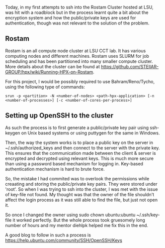 Today, in my first attempts to ssh into the Rostam Cluster hosted at LSU, was hit with a roadblock but in the process learnt quite a bit about the encryption system and how the public/private keys are used for authentication, though was not relevant to the solution of the problem.

Rostam
----------
Rostam is an all compute node cluster at LSU CCT lab. It has various computing nodes and different machines. Rostam uses SLURM for job scheduling and has been partitioned into many smaller compute cluster. More details about the cluster can be found at https://github.com/STEllAR-GROUP/hpx/wiki/Running-HPX-on-Rostam.

For this project, I would be possibly required to use Bahram/Reno/Tycho, using the following type of commands:

```
srun -p <partition> -N <number-of-nodes> <path-hpx-application> [-n <number-of-processes>] [-c <number-of-cores-per-process>]
```

Setting up OpenSSH to the cluster
-----------------------------------

As such the process is to first generate a public/private key pair using ssh-keygen on Unix based systems or using puttygen for the same in Windows.

Then, the way the system works is to place a public key on the server in ~/.ssh/authorized_keys and then connect to the server with the private key. This ensures that the communication made between the client & server is encrypted and decrypted using relevant keys. This is much more secure than using a password based mechanism for logging in. Key-based authentication mechanism is hard to brute force.

So, the mistake I had commited was to overlook the permissions while creaating and storing the public/private key pairs. They were stored under 'root'. So when I was trying to ssh into the cluster, I was met with the issue of key-file not found. My thought was that the owner of the file shouldn't affect the login process as it was still able to find the file, but just not open it.

So once I changed the owner using sudo chown ubuntu:ubuntu ~/.ssh/key-file it worked perfectly. But the whole process took gruesomely long number of hours and my mentor diehlpk helped me fix this in the end.

A good blog to follow in such a process is https://help.ubuntu.com/community/SSH/OpenSSH/Keys